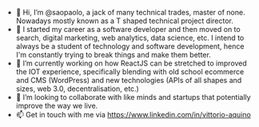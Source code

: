 - 👋 Hi, I’m @saopaolo, a jack of many technical trades, master of none.  Nowadays mostly known as a T shaped technical project director.
- 👀 I started my career as a software developer and then moved on to search, digital marketing, web analytics, data science, etc.  I intend to always be a student of technology and software development, hence I'm constantly trying to break things and make them better.
- 🌱 I’m currently working on how ReactJS can be stretched to improved the IOT experience, specifically blending with old school ecommerce and CMS (WordPress) and new technologies (APIs of all shapes and sizes, web 3.0, decentralisation, etc.)
- 💞️ I’m looking to collaborate with like minds and startups that potentially improve the way we live. 
- 📫 Get in touch with me via https://www.linkedin.com/in/vittorio-aquino

<!---
saopaolo/saopaolo is a ✨ special ✨ repository because its `README.md` (this file) appears on your GitHub profile.
You can click the Preview link to take a look at your changes.
--->
